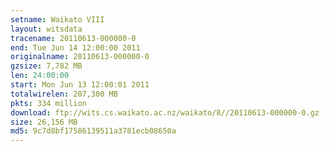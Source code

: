 ```yaml
---
setname: Waikato VIII
layout: witsdata
tracename: 20110613-000000-0
end: Tue Jun 14 12:00:00 2011
originalname: 20110613-000000-0
gzsize: 7,782 MB
len: 24:00:00
start: Mon Jun 13 12:00:01 2011
totalwirelen: 207,300 MB
pkts: 334 million
download: ftp://wits.cs.waikato.ac.nz/waikato/8//20110613-000000-0.gz
size: 26,156 MB
md5: 9c7d8bf17586139511a3781ecb08650a
---
```

